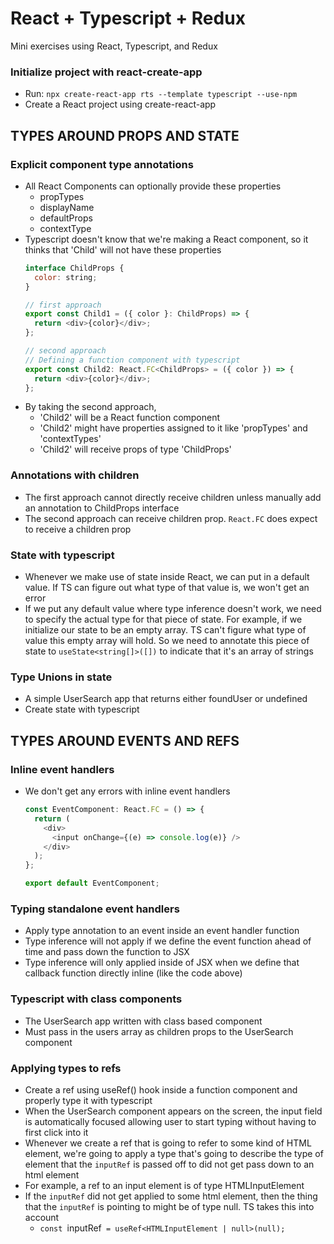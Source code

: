# React + Typescript + Redux

Mini exercises using React, Typescript, and Redux

### Initialize project with react-create-app
- Run: `npx create-react-app rts --template typescript --use-npm`
- Create a React project using create-react-app

## TYPES AROUND PROPS AND STATE

### Explicit component type annotations
- All React Components can optionally provide these properties
  - propTypes
  - displayName
  - defaultProps
  - contextType
- Typescript doesn't know that we're making a React component, so it thinks that 'Child' will not have these properties
  ```js
  interface ChildProps {
    color: string;
  }

  // first approach
  export const Child1 = ({ color }: ChildProps) => {
    return <div>{color}</div>;
  };

  // second approach
  // Defining a function component with typescript
  export const Child2: React.FC<ChildProps> = ({ color }) => {
    return <div>{color}</div>;
  };
  ```
- By taking the second approach,
  - 'Child2' will be a React function component
  - 'Child2' might have properties assigned to it like 'propTypes' and 'contextTypes'
  - 'Child2' will receive props of type 'ChildProps'

### Annotations with children
- The first approach cannot directly receive children unless manually add an annotation to ChildProps interface
- The second approach can receive children prop. `React.FC` does expect to receive a children prop

### State with typescript
- Whenever we make use of state inside React, we can put in a default value. If TS can figure out what type of that value is, we won't get an error
- If we put any default value where type inference doesn't work, we need to specify the actual type for that piece of state. For example, if we initialize our state to be an empty array. TS can't figure what type of value this empty array will hold. So we need to annotate this piece of state to `useState<string[]>([])` to indicate that it's an array of strings

### Type Unions in state
- A simple UserSearch app that returns either foundUser or undefined
- Create state with typescript


## TYPES AROUND EVENTS AND REFS

### Inline event handlers
- We don't get any errors with inline event handlers
  ```ts
  const EventComponent: React.FC = () => {
    return (
      <div>
        <input onChange={(e) => console.log(e)} />
      </div>
    );
  };

  export default EventComponent;
  ```

### Typing standalone event handlers
- Apply type annotation to an event inside an event handler function
- Type inference will not apply if we define the event function ahead of time and pass down the function to JSX
- Type inference will only applied inside of JSX when we define that callback function directly inline (like the code above)

### Typescript with class components
- The UserSearch app written with class based component
- Must pass in the users array as children props to the UserSearch component

### Applying types to refs
- Create a ref using useRef() hook inside a function component and properly type it with typescript
- When the UserSearch component appears on the screen, the input field is automatically focused allowing user to start typing without having to first click into it
- Whenever we create a ref that is going to refer to some kind of HTML element, we're going to apply a type that's going to describe the type of element that the `inputRef` is passed off to did not get pass down to an html element
- For example, a ref to an input element is of type HTMLInputElement
- If the `inputRef` did not get applied to some html element, then the thing that the `inputRef` is pointing to might be of type null. TS takes this into account
  - `const `inputRef` = useRef<HTMLInputElement | null>(null);`


